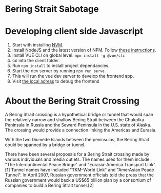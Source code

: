 # Bering Strait Sabotage

# Developing client side Javascript

1. Start with installing [NVM](https://github.com/nvm-sh/nvm).
2. Install NodeJS and the latest version of NPM. Follow [these instructions](https://docs.npmjs.com/downloading-and-installing-node-js-and-npm).
3. Install VUE CLI on global level. `npm install -g @vue/cli`
4. cd into the client folder.
5. Run `npm install` to install project dependancies.
6. Start the dev server by running `npm run serve`.
7. This will run the vue dev server to develop the frontend app.
8. Visit [the local adress](http://localhost:8080/) to debug the frontend

# About the Bering Strait Crossing

A Bering Strait crossing is a hypothetical bridge or tunnel that would span the relatively narrow and shallow Bering Strait between the Chukotka Peninsula in Russia and the Seward Peninsula in the U.S. state of Alaska. The crossing would provide a connection linking the Americas and Eurasia.

With the two Diomede Islands between the peninsulas, the Bering Strait could be spanned by a bridge or tunnel.

There have been several proposals for a Bering Strait crossing made by various individuals and media outlets. The names used for them include "The Intercontinental Peace Bridge" and "Eurasia–America Transport Link".[1] Tunnel names have included "TKM–World Link" and "AmerAsian Peace Tunnel". In April 2007, Russian government officials told the press that the Russian government would back a US$65 billion plan by a consortium of companies to build a Bering Strait tunnel.[2]

